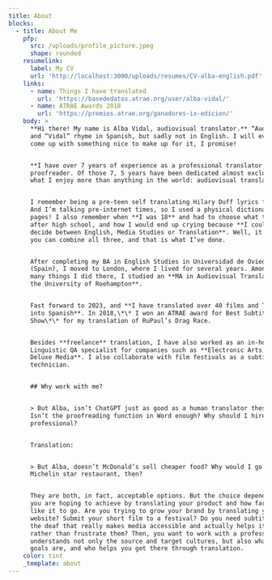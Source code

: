 ```yaml
---
title: About
blocks:
  - title: About Me
    pfp:
      src: /uploads/profile_picture.jpeg
      shape: rounded
    resumelink:
      label: My CV
      url: 'http://localhost:3000/uploads/resumes/CV-alba-english.pdf'
    links:
      - name: Things I have translated
        url: 'https://basededatos.atrae.org/user/alba-vidal/'
      - name: ATRAE Awards 2018
        url: 'https://premios.atrae.org/ganadores-ix-edicion/'
    body: >
      **Hi there! My name is Alba Vidal, audiovisual translator.** “Audiovisual”
      and “Vidal” rhyme in Spanish, but sadly not in English. I will eventually
      come up with something nice to make up for it, I promise!


      **I have over 7 years of experience as a professional translator and
      proofreader. Of those 7, 5 years have been dedicated almost exclusively to
      what I enjoy more than anything in the world: audiovisual translation.**


      I remember being a pre-teen self translating Hilary Duff lyrics for fun.
      And I’m talking pre-internet times, so I used a physical dictionary! With
      pages! I also remember when **I was 18** and had to choose what to study
      after high school, and how I would end up crying because **I couldn’t
      decide between English, Media Studies or Translation**. Well, it turns out
      you can combine all three, and that is what I’ve done.


      After completing my BA in English Studies in Universidad de Oviedo
      (Spain), I moved to London, where I lived for several years. Among the
      many things I did there, I studied an **MA in Audiovisual Translation at
      the University of Roehampton**.


      Fast forward to 2023, and **I have translated over 40 films and TV shows
      into Spanish**. In 2018,\*\* I won an ATRAE award for Best Subtitled TV
      Show\*\* for my translation of RuPaul’s Drag Race.


      Besides **freelance** translation, I have also worked as an in-house
      Linguistic QA specialist for companies such as **Electronic Arts and
      Deluxe Media**. I also collaborate with film festivals as a subtitle
      technician.


      ## Why work with me?


      > But Alba, isn’t ChatGPT just as good as a human translator these days?
      Isn’t the proofreading function in Word enough? Why should I hire a
      professional?


      Translation:


      > But Alba, doesn’t McDonald’s sell cheaper food? Why would I go to a
      Michelin star restaurant, then?


      They are both, in fact, acceptable options. But the choice depends on what
      you are hoping to achieve by translating your product and how far you’d
      like it to go. Are you trying to grow your brand by translating your
      website? Submit your short film to a festival? Do you need subtitling for
      the deaf that really makes media accessible and actually helps its users
      rather than frustrate them? Then, you want to work with a professional who
      understands not only the source and target cultures, but also what your
      goals are, and who helps you get there through translation.
    color: tint
    _template: about
---
```



